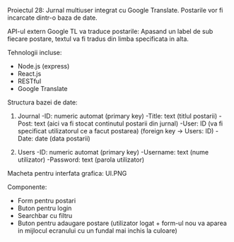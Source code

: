 Proiectul 28: Jurnal multiuser integrat cu Google Translate.
Postarile vor fi incarcate dintr-o baza de date.

API-ul extern Google TL va traduce postarile:
Apasand un label de sub fiecare postare, textul va fi tradus din limba specificata in alta.

Tehnologii incluse:
- Node.js (express)
- React.js
- RESTful
- Google Translate

Structura bazei de date:

1) Journal
-ID: numeric automat (primary key)
-Title: text (titlul postarii)
-Post: text (aici va fi stocat continutul postarii din jurnal)
-User: ID (va fi specificat utilizatorul ce a facut postarea) (foreign key -> Users: ID)
-Date: date (data postarii)

2) Users
-ID: numeric automat (primary key)
-Username: text (nume utilizator)
-Password: text (parola utilizator)

Macheta pentru interfata grafica: UI.PNG

Componente:
- Form pentru postari
- Buton pentru login
- Searchbar cu filtru
- Buton pentru adaugare postare (utilizator logat + form-ul nou va aparea in mijlocul ecranului cu un fundal mai inchis la culoare)
